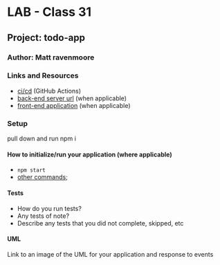 # LAB - Class 31

## Project: todo-app

### Author: Matt ravenmoore

### Links and Resources

- [ci/cd](http://xyz.com) (GitHub Actions)
- [back-end server url](http://xyz.com) (when applicable)
- [front-end application](http://xyz.com) (when applicable)

### Setup

pull down and run npm i

#### How to initialize/run your application (where applicable)

- `npm start`
- [other commands]('./README.react.md');

#### Tests

- How do you run tests?
- Any tests of note?
- Describe any tests that you did not complete, skipped, etc

#### UML

Link to an image of the UML for your application and response to events
